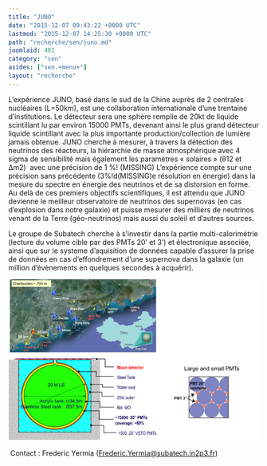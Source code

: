 ```yaml
---
title: "JUNO"
date: "2015-12-07 09:43:22 +0000 UTC"
lastmod: "2015-12-07 14:25:30 +0000 UTC"
path: "recherche/sen/juno.md"
joomlaid: 401
category: "sen"
asides: ["sen.+menu+"]
layout: "recherche"
---
```

L’expérience JUNO, basé dans le sud de la Chine auprès de 2 centrales nucléaires (L=50km), est une collaboration internationale d’une trentaine d’institutions. Le détecteur sera une sphère remplie de 20kt de liquide scintillant lu par environ 15000 PMTs, devenant ainsi le plus grand détecteur liquide scintillant avec la plus importante production/collection de lumière jamais obtenue. JUNO cherche à mesurer, à travers la détection des neutrinos des réacteurs, la hiérarchie de masse atmosphérique avec 4 sigma de sensibilité mais également les paramètres « solaires » (θ12 et Δm2)  avec une précision de 1 %! (MISSING) L’expérience compte sur une précision sans précédente (3%!d(MISSING)e résolution en énergie) dans la mesure du spectre en énergie des neutrinos et de sa distorsion en forme. Au delà de ces premiers objectifs scientifiques, il est attendu que JUNO devienne le meilleur observatoire de neutrinos des supernovas (en cas d’explosion dans notre galaxie) et puisse mesurer des milliers de neutrinos venant de la Terre (géo-neutrinos) mais aussi du soleil et d’autres sources.

Le groupe de Subatech cherche à s’investir dans la partie multi-calorimétrie (lecture du volume cible par des PMTs 20’ et 3’) et électronique associée, ainsi que sur le systeme d’aquisition de données capable d’assurer la prise de données en cas d’effondrement d’une supernova dans la galaxie (un million d’évènements en quelques secondes à acquérir).

![juno](images/Juno/juno.png)

 Contact : Frederic Yermia ([Frederic.Yermia@subatech.in2p3.fr](mailto:yermia@subatech.in2p3.fr))
